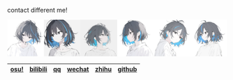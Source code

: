contact different me!

![line](README/line.png)

| [osu!](https://osu.ppy.sh/users/13859320) | [bilibili](https://space.bilibili.com/36175858) | [qq](https://2500256170.qq) | [wechat](https://Doooxel) | [zhihu](https://www.zhihu.com/people/douya-73) | [github](https://github.com/DouyaBula) |
| ----------------------------------------- | ----------------------------------------------- | --------------------------- | ------------------------- | ---------------------------------------------- | -------------------------------------- |

